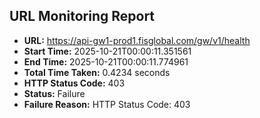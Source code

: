 ## URL Monitoring Report

- **URL:** https://api-gw1-prod1.fisglobal.com/gw/v1/health
- **Start Time:** 2025-10-21T00:00:11.351561
- **End Time:** 2025-10-21T00:00:11.774961
- **Total Time Taken:** 0.4234 seconds
- **HTTP Status Code:** 403
- **Status:** Failure
- **Failure Reason:** HTTP Status Code: 403
